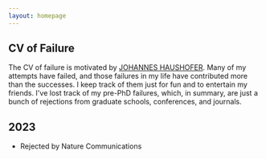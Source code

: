 ```yaml
---
layout: homepage
---
```


## CV of Failure
The CV of failure is motivated by [JOHANNES HAUSHOFER](https://crlte.engin.umich.edu/wp-content/uploads/sites/5/2020/05/Johannes_Haushofer_CV_of_Failures.pdf). Many of my attempts have failed, and those failures in my life have contributed more than the successes. I keep track of them just for fun and to entertain my friends. I've lost track of my pre-PhD failures, which, in summary, are just a bunch of rejections from graduate schools, conferences, and journals.

## 2023

- Rejected by Nature Communications
